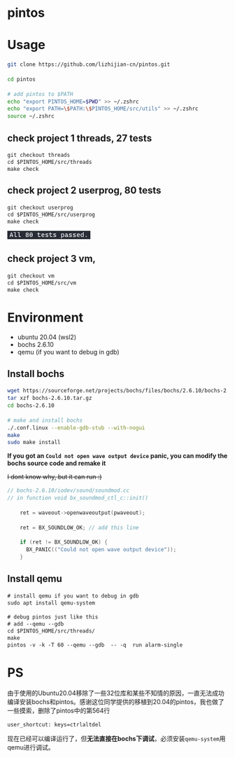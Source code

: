# pintos

# Usage
```sh
git clone https://github.com/lizhijian-cn/pintos.git

cd pintos

# add pintos to $PATH
echo "export PINTOS_HOME=$PWD" >> ~/.zshrc
echo "export PATH=\$PATH:\$PINTOS_HOME/src/utils" >> ~/.zshrc
source ~/.zshrc
```

## check project 1 threads, 27 tests
```
git checkout threads
cd $PINTOS_HOME/src/threads
make check
```

## check project 2 userprog, 80 tests
```
git checkout userprog
cd $PINTOS_HOME/src/userprog
make check
```
![](https://raw.githubusercontent.com/lizhijian-cn/static/master/img/20201213023210.png)

## check project 3 vm, 
```
git checkout vm
cd $PINTOS_HOME/src/vm
make check
```

# Environment
* ubuntu 20.04 (wsl2)
* bochs 2.6.10 
* qemu (if you want to debug in gdb)

## Install bochs
``` sh
wget https://sourceforge.net/projects/bochs/files/bochs/2.6.10/bochs-2.6.10.tar.gz
tar xzf bochs-2.6.10.tar.gz
cd bochs-2.6.10

# make and install bochs
./.conf.linux --enable-gdb-stub --with-nogui
make
sudo make install
```

**If you got an `Could not open wave output device` panic, you can modify the bochs source code and remake it**

~~I dont know why, but it can run :)~~

```c
// bochs-2.6.10/iodev/sound/soundmod.cc
// in function void bx_soundmod_ctl_c::init()

    ret = waveout->openwaveoutput(pwaveout);

    ret = BX_SOUNDLOW_OK; // add this line
    
    if (ret != BX_SOUNDLOW_OK) {
      BX_PANIC(("Could not open wave output device"));
    }
```

## Install qemu
```
# install qemu if you want to debug in gdb
sudo apt install qemu-system

# debug pintos just like this
# add --qemu --gdb
cd $PINTOS_HOME/src/threads/
make
pintos -v -k -T 60 --qemu --gdb  -- -q  run alarm-single
```

# PS
由于使用的Ubuntu20.04移除了一些32位库和某些不知情的原因，一直无法成功编译安装bochs和pintos。感谢这位同学提供的移植到20.04的pintos，我也做了一些摸索，删除了pintos中的第564行
```
user_shortcut: keys=ctrlaltdel
```
现在已经可以编译运行了，但**无法直接在bochs下调试**，必须安装`qemu-system`用qemu进行调试。
